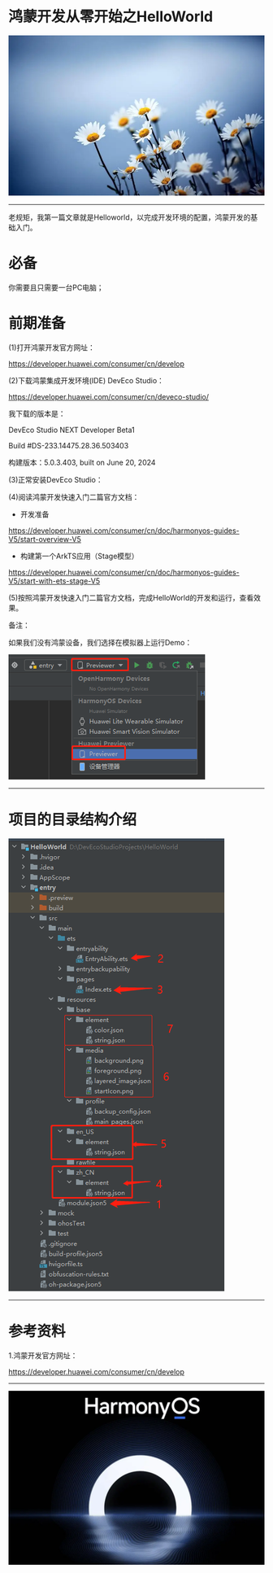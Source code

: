 # 鸿蒙开发从零开始之HelloWorld

<img src="../image/flower_001.png">

---

老规矩，我第一篇文章就是Helloworld，以完成开发环境的配置，鸿蒙开发的基础入门。

# 必备

你需要且只需要一台PC电脑；


# 前期准备


(1)打开鸿蒙开发官方网址：

https://developer.huawei.com/consumer/cn/develop

(2)下载鸿蒙集成开发环境(IDE) DevEco Studio：

https://developer.huawei.com/consumer/cn/deveco-studio/

我下载的版本是：

DevEco Studio NEXT Developer Beta1

Build #DS-233.14475.28.36.503403

构建版本：5.0.3.403, built on June 20, 2024


(3)正常安装DevEco Studio：


(4)阅读鸿蒙开发快速入门二篇官方文档：

- 开发准备

https://developer.huawei.com/consumer/cn/doc/harmonyos-guides-V5/start-overview-V5

- 构建第一个ArkTS应用（Stage模型） 

https://developer.huawei.com/consumer/cn/doc/harmonyos-guides-V5/start-with-ets-stage-V5


(5)按照鸿蒙开发快速入门二篇官方文档，完成HelloWorld的开发和运行，查看效果。

备注：

如果我们没有鸿蒙设备，我们选择在模拟器上运行Demo：

![选择Previewer](image_priviewer.png)

---


# 项目的目录结构介绍


![项目的目录结构](项目的目录结构.png)




---




# 参考资料

1.鸿蒙开发官方网址：

https://developer.huawei.com/consumer/cn/develop




---

<img src="../image/harmony_os_001.png">


